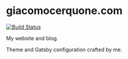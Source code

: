 # giacomocerquone.com

[![Build Status](https://travis-ci.org/giacomocerquone/giacomocerquone.com.svg?branch=master)](https://travis-ci.org/giacomocerquone/giacomocerquone.com)

My website and blog.

Theme and Gatsby configuration crafted by me.
